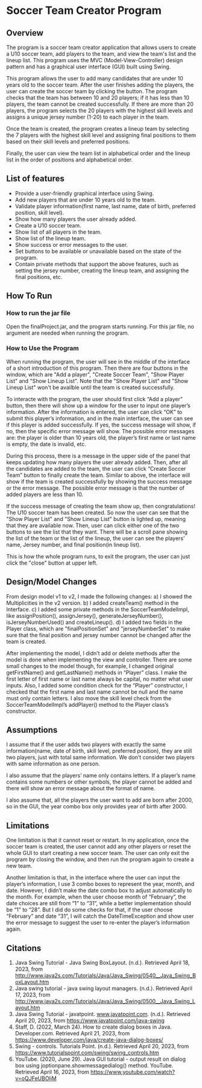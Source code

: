 # Soccer Team Creator Program
## Overview
The program is a soccer team creator application that allows users to create a U10 soccer team, add players to the team, and view the team's list and the lineup list. This program uses the MVC (Model-View-Controller) design pattern and has a graphical user interface (GUI) built using Swing. 

This program allows the user to add many candidates that are under 10 years old to the soccer team. After the user finishes adding the players, the user can create the soccer team by clicking the button. The program checks that the team has between 10 and 20 players; if it has less than 10 players, the team cannot be created successfully. If there are more than 20 players, the program selects the 20 players with the highest skill levels and assigns a unique jersey number (1-20) to each player in the team.

Once the team is created, the program creates a lineup team by selecting the 7 players with the highest skill level and assigning final positions to them based on their skill levels and preferred positions.

Finally, the user can view the team list in alphabetical order and the lineup list in the order of positions and alphabetical order.

## List of features
- Provide a user-friendly graphical interface using Swing.
- Add new players that are under 10 years old to the team.
- Validate player information(first name, last name, date of birth, preferred position, skill level).
- Show how many players the user already added.
- Create a U10 soccer team.
- Show list of all players in the team.
- Show list of the lineup team.
- Show success or error messages to the user.
- Set buttons to be available or unavailable based on the state of the program.
- Contain private methods that support the above features, such as setting the jersey number, creating the lineup team, and assigning the final positions, etc.

## How To Run
### How to run the jar file
Open the finalProject.jar, and the program starts running.
For this jar file, no argument are needed when running the program. 

### How to Use the Program
When running the program, the user will see in the middle of the interface of a short introduction of this program. Then there are four buttons in the window, which are "Add a player", "Create Soccer Team", "Show Player List" and "Show Lineup List". Note that the "Show Player List" and "Show Lineup List" won't be availble until the team is created successfully.

To interacte with the program, the user should first click “Add a player” button, then there will show up a window for the user to input one player’s information. After the information is entered, the user can click “OK” to submit this player’s information, and in the main interface, the user can see if this player is added successfully. If yes, the success message will show, if no, then the specific error message will show. The possible error messages are: the player is older than 10 years old, the player’s first name or last name is empty, the date is invalid, etc. 

During this process, there is a message in the upper side of the panel that keeps updating how many players the user already added. Then, after all the candidates are added to the team, the user can click “Create Soccer Team” button to finally create the team. Similar to above, the interface will show if the team is created successfully by showing the success message or the error message. The possible error message is that the number of added players are less than 10.

If the success message of creating the team show up, then congratulations! The U10 soccer team has been created. So now the user can see that the "Show Player List" and "Show Lineup List"  button is lighted up, meaning that they are available now. Then, user can click either one of the two buttons to see the list that they want. There will be a scroll pane showing the list of the team or the list of the lineup, the user can see the players' name, Jersey number, and final position(in lineup list).

This is how the whole program runs, to exit the program, the user can just click the "close" button at upper left.

## Design/Model Changes

From design model v1 to v2, I made the following changes:
a) I showed the Multiplicities in the v2 version.
b) I added createTeam() method in the Interface.
c) I added some private methods in the SoccerTeamModelImpl, like assignPosition(), assignJersey(), generateJerseyNumber(), isJerseyNumberUsed() and createLineup().
d) I added two fields in the Player class, which are "finalPositionSet" and "jerseyNumberSet" to make sure that the final position and jersey number cannot be changed after the team is created.

After implementing the model, I didn’t add or delete methods after the model is done when implementing the view and controller. There are some small changes to the model though, for example, I changed original getFirstName() and getLastName() methods in “Player” class. I make the first letter of first name or last name always be capital, no matter what user inputs. Also, I added some condition check for the “Player” constructor, I checked that the first name and last name cannot be null and the name must only contain letters. I also move the skill level check from the SoccerTeamModelImpl’s addPlayer() method to the Player class’s constructor.


## Assumptions
I assume that if the user adds two players with exactly the same information(name, date of birth, skill level, preferred position), they are still two players, just with total same information. We don’t consider two players with same information as one person.

I also assume that the players’ name only contains letters. If a player’s name contains some numbers or other symbols, the player cannot be added and there will show an error message about the format of name.

I also assume that, all the players the user want to add are born after 2000, so in the GUI, the year combo box only provides year of birth after 2000.

## Limitations
One limitation is that it cannot reset or restart. In my application, once the soccer team is created, the user cannot add any other players or reset the whole GUI to start creating a new soccer team. The user can only exit the program by closing the window, and then run the program again to create a new team. 

Another limitation is that, in the interface where the user can input the player’s information, I use 3 combo boxes to represent the year, month, and date. However, I didn’t make the date combo box to adjust automatically to the month. For example, when the user choose month of “February”, the date choices are still from “1” to “31”, while a better implementation should be “1” to “28”. But I did do some checks for that, if the user choose “February” and date “31”, I will catch the DateTimeException and show user the error message to suggest the user to re-enter the player’s information again. 

## Citations
1. Java Swing Tutorial - Java Swing BoxLayout. (n.d.). Retrieved April 18, 2023, from http://www.java2s.com/Tutorials/Java/Java_Swing/0540__Java_Swing_BoxLayout.htm 
2. Java swing tutorial - java swing layout managers. (n.d.). Retrieved April 17, 2023, from http://www.java2s.com/Tutorials/Java/Java_Swing/0500__Java_Swing_Layout.htm 
3. Java Swing Tutorial - javatpoint. www.javatpoint.com. (n.d.). Retrieved April 20, 2023, from https://www.javatpoint.com/java-swing 
4. Staff, D. (2022, March 24). How to create dialog boxes in Java. Developer.com. Retrieved April 21, 2023, from https://www.developer.com/java/create-java-dialog-boxes/ 
5. Swing - controls. Tutorials Point. (n.d.). Retrieved April 20, 2023, from https://www.tutorialspoint.com/swing/swing_controls.htm 
6. YouTube. (2020, June 29). Java GUI tutorial - output result on dialog box using joptionpane.showmessagedialog() method. YouTube. Retrieved April 16, 2023, from https://www.youtube.com/watch?v=oQJFeUBOljM 

